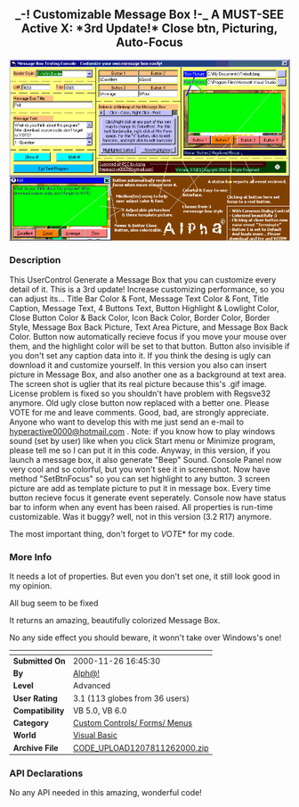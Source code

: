 ﻿<div align="center">

## \_\-\! Customizable Message Box \!\-\_ A MUST\-SEE Active X: \*3rd Update\!\* Close btn, Picturing, Auto\-Focus

<img src="PIC20001126510407380.gif">
</div>

### Description

This UserControl Generate a Message Box that you can customize every detail of it. This is a 3rd update! Increase customizing performance, so you can adjust its... Title Bar Color & Font, Message Text Color & Font, Title Caption, Message Text, 4 Buttons Text, Button Highlight & Lowlight Color, Close Button Color & Back Color, Icon Back Color, Border Color, Border Style, Message Box Back Picture, Text Area Picture, and Message Box Back Color. Button now automatically recieve focus if you move your mouse over them, and the highlight color will be set to that button. Button also invisible if you don't set any caption data into it. If you think the desing is ugly can download it and customize yourself. In this version you also can insert picture in Message Box, and also another one as a background at text area. The screen shot is uglier that its real picture because this's .gif image. License problem is fixed so you shouldn't have problem with Regsve32 anymore. Old ugly close button now replaced with a better one. Please VOTE for me and leave comments. Good, bad, are strongly appreciate. Anyone who want to develop this with me just send an e-mail to hyperactive0000@hotmail.com . Note: if you know how to play windows sound (set by user) like when you click Start menu or Minimize program, please tell me so I can put it in this code. Anyway, in this version, if you launch a message box, it also generate "Beep" Sound. Console Panel now very cool and so colorful, but you won't see it in screenshot. Now have method "SetBtnFocus" so you can set highlight to any button. 3 screen picture are add as template picture to put it in message box. Every time button recieve focus it generate event seperately. Console now have status bar to inform when any event has been raised. All properties is run-time customizable. Was it buggy? well, not in this version (3.2 R17) anymore.

The most important thing, don't forget to *V*O*T*E* for my code.
 
### More Info
 
It needs a lot of properties. But even you don't set one, it still look good in my opinion.

All bug seem to be fixed

It returns an amazing, beautifully colorized Message Box.

No any side effect you should beware, it wonn't take over Windows's one!


<span>             |<span>
---                |---
**Submitted On**   |2000-11-26 16:45:30
**By**             |[Alph@\!](https://github.com/Planet-Source-Code/PSCIndex/blob/master/ByAuthor/alph.md)
**Level**          |Advanced
**User Rating**    |3.1 (113 globes from 36 users)
**Compatibility**  |VB 5\.0, VB 6\.0
**Category**       |[Custom Controls/ Forms/  Menus](https://github.com/Planet-Source-Code/PSCIndex/blob/master/ByCategory/custom-controls-forms-menus__1-4.md)
**World**          |[Visual Basic](https://github.com/Planet-Source-Code/PSCIndex/blob/master/ByWorld/visual-basic.md)
**Archive File**   |[CODE\_UPLOAD1207811262000\.zip](https://github.com/Planet-Source-Code/alph-customizable-message-box-a-must-see-active-x-3rd-update-close-btn-picturing-auto-focu__1-13095/archive/master.zip)

### API Declarations

No any API needed in this amazing, wonderful code!





